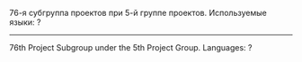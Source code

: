 76-я субгруппа проектов при 5-й группе проектов. Используемые языки: ?
-- -- -- -- --
76th Project Subgroup under the 5th Project Group. Languages: ?
